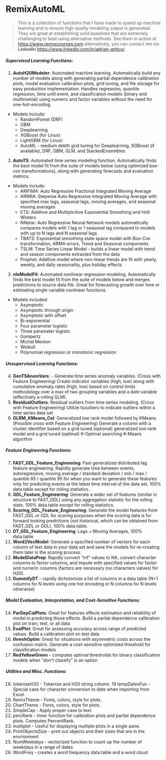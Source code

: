 # RemixAutoML
> This is a collection of functions that I have made to speed up machine learning and to ensure high quality modeling output is generated. They are great at establishing solid baselines that are extremely challenging to beat using alternative methods. See them in action at https://www.remyxcourses.com alternatively, you can contact me via **LinkedIn** https://www.linkedin.com/in/adrian-antico/
##### Supervised Learning Functions: 
1. **AutoH20Modeler**: Automated machine learning. Automatically build any number of models along with generating partial dependence calibration plots, model evaluation calibration plots, grid tuning, and file storage for easy production implementation. Handles regression, quantile regression, time until event, and classification models (binary and multinomial) using numeric and factor variables without the need for one-hot-encoding.
* Models include:
  * RandomForest (DRF)
  * GBM
  * Deeplearning
  * XGBoost (for Linux)
  * LightGBM (for Linux)
  * AutoML - medium debth grid tuning for Deeplearning, XGBoost (if available), DRF, GBM, GLM, and StackedEnsembles
2. **AutoTS**: Automated time series modeling function. Automatically finds the best model fit from the suite of models below (using optimized box-cox transformations), along with generating forecasts and evaluation metrics.
* Models include:
  * ARIFIMA: Auto Regressive Fractional Integrated Moving Average
  * ARIMIA: Stepwise Auto Regressive Integrated Moving Average with specified max lags, seasonal lags, moving averages, and seasonal moving averages
  * ETS: Additive and Multiplicitive Exponential Smoothing and Holt Winters
  * NNetar: Auto Regressive Neural Network models automatically compares models with 1 lag or 1 seasonal lag compared to models with up to N lags and N seasonal lags
  * TBATS: Exponential smoothing state space model with Box-Cox transformation, ARMA errors, Trend and Seasonal components
  * TSLM: Time Series Linear Model - builds a linear model with trend and season components extracted from the data
  * Prophet: Additive model where non-linear trends are fit with yearly, weekly, and daily seasonality, plus holiday effects
3. **nlsModelFit**: Automated nonlinear regression modeling. Automatically finds the best model fit from the suite of models below and merges predictions to source data file. Great for forecasting growth over time or estimating single variable nonlinear functions.
* Models included:
  * Asymptotic
  * Asymptotic through origin
  * Asymptotic with offset
  * Bi-exponential
  * Four parameter logistic
  * Three parameter logistic
  * Gompertz
  * Michal Menton
  * Weibull
  * Polynomial regression or monotonic regression

##### Unsupervised Learning Functions: 
4. **GenTSAnomVars**: - Generate time series anomaly variables. (Cross with Feature Engineering) Create indicator variables (high, low) along with cumulative anomaly rates (high, low) based on control limits methodology over a max of two grouping variables and a date variable (effectively a rolling GLM).
5. **ResidualOutliers**: Residual outliers from time series modeling. (Cross with Feature Engineering) Utilize tsoutliers to indicate outliers within a time series data set
6. **GLRM_KMeans_Col**: Generalized low rank model followed by KMeans. (Possible cross with Feature Engineering) Generate a column with a cluster identifier based on a grid tuned (optional) generalized low rank model and a grid tuned (optimal) K-Optimal searching K-Means algorithm

##### Feature Engineering Functions: 
7. **FAST_GDL_Feature_Engineering**: Fast generalized distributed lag feature engineering. Rapidly generate time between events, autoregressive, moving average / standard deviation / min / max / quantile 85 / quantile 95 for when you want to generate these features only for predicting events at the latest time interval of the data set. 100% data.table except for rolling statistics.
8. **GDL_Feature_Engineering**: Generate a wider set of features (similar in structure to FAST_GDL) using any aggregation statistic for the rolling stats. 100% data.table except for rolling statistics.
9. **Scoring_GDL_Feature_Engineering**: Generate the model features from FAST_GDL or GDL for scoring purposes when the scoring data is for forward looking predictions (not historical, which can be obtained from FAST_GDL or GDL). 100% data.table.
10. **DT_GDL_Feature_Engineering**: Lags + Moving Averages, 100% data.table
11. **Word2VecModel**: Generate a specified number of vectors for each column of text data in your data set and save the models for re-creating them later in the scoring process.
12. **ModelDataPrep**: Rapidly convert "inf" values to NA, convert character columns to factor columns, and impute with specified values for factor and numeric columns (factors are necessary (no characters values) for H20).
13. **DummifyDT** - rapidly dichotomize a list of columns in a data table (N+1 columns for N levels using one hot encoding or N columns for N levels otherwise)

##### Model Evaluation, Interpretation, and Cost-Sensitive Functions: 
14. **ParDepCalPlots**: Great for features effects estimation and reliability of model in predicting those effects. Build a partial dependence calibration plot on train, test, or all data
15. **EvalPlot**: Great for assessing accuracy across range of predicted values. Build a calibration plot on test data
16. **threshOptim**: Great for situations with asymmetric costs across the confusion matrix. Generate a cost-sensitive optimized threshold for classification models
17. **RedYellowGreen** - computes optimal thresholds for binary classification models when "don't classify" is an option

##### Utilities and Misc. Functions:
18. tokenizeH20 - Tokenize and H20 string column.
19 tempDatesFun - Special case for character conversion to date when importing from Excel.
20. RemixTheme - Fonts, colors, style for plots.
21. ChartTheme - Fonts, colors, style for plots.
22. SimpleCap - Apply proper case to text.
23. percRank - Inner function for calibration plots and partial dependence plots. Computes PercentRank.
24. multiplot - Useful for displaying multiple plots in a single pane.
25. PrintObjectsSize - print out objects and their sizes that are in the envrionment
26. NumWeekdays - vectorized function to count up the number of weekdays in a range of dates
27. WordFreq - creates a word frequency data.table and a word cloud

